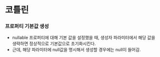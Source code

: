 # 코틀린

### 프로퍼티 기본값 생성
- nullable 프로퍼티에 대해 기본 값을 설정했을 때, 생성자 파라미터에서 해당 값을 생략하면 정상적으로 기본값으로 초기화시킨다.
- 근데, 해당 파라미터에 null값을 명시해서 생성할 경우에는 null이 들어감.